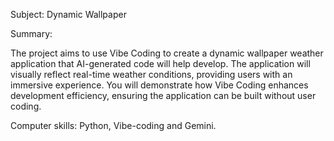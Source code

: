 Subject: Dynamic Wallpaper

Summary:

The project aims to use Vibe Coding to create a dynamic wallpaper weather application that AI-generated code will help develop. The application will visually reflect real-time weather conditions, providing users with an immersive experience. You will demonstrate how Vibe Coding enhances development efficiency, ensuring the application can be built without user coding.

Computer skills: Python, Vibe-coding and Gemini.
